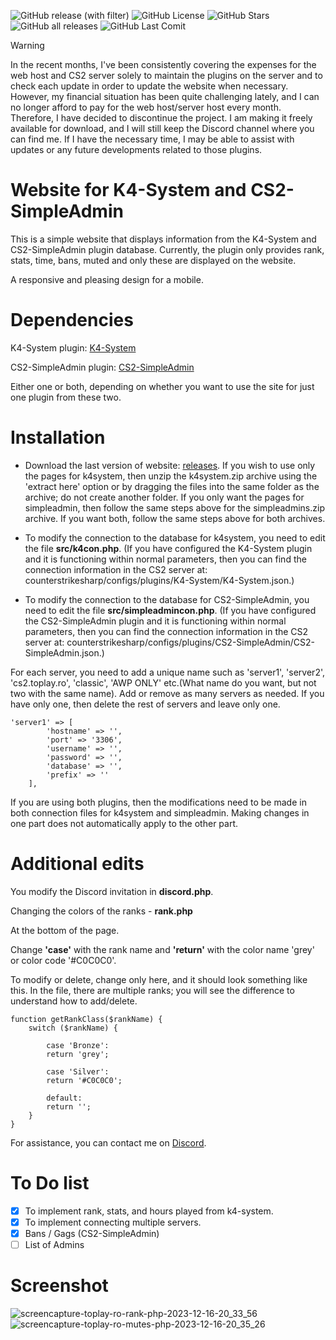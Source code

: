 <img alt="GitHub release (with filter)" src="https://img.shields.io/github/v/release/sdg12321/K4-System-Website"> <img alt="GitHub License" src="https://img.shields.io/github/license/sdg12321/K4-System-Website"> <img alt="GitHub Stars" src="https://img.shields.io/github/stars/sdg12321/K4-System-Website">
 <img alt="GitHub all releases" src="https://img.shields.io/github/downloads/sdg12321/K4-System-Website/total"> <img alt="GitHub Last Comit" src="https://img.shields.io/github/last-commit/sdg12321/K4-System-Website">

> [!WARNING]  
> In the recent months, I've been consistently covering the expenses for the web host and CS2 server solely to maintain the plugins on the server and to check each update in order to update the website when necessary. However, my financial situation has been quite challenging lately, and I can no longer afford to pay for the web host/server host every month. Therefore, I have decided to discontinue the project. I am making it freely available for download, and I will still keep the Discord channel where you can find me. If I have the necessary time, I may be able to assist with updates or any future developments related to those plugins.
 
# Website for K4-System and CS2-SimpleAdmin
This is a simple website that displays information from the K4-System and CS2-SimpleAdmin plugin database. Currently, the plugin only provides rank, stats, time, bans, muted and only these are displayed on the website.

A responsive and pleasing design for a mobile.

# Dependencies
K4-System plugin: [K4-System](https://github.com/K4ryuu/K4-System)

CS2-SimpleAdmin plugin: [CS2-SimpleAdmin](https://github.com/daffyyyy/CS2-SimpleAdmin)

Either one or both, depending on whether you want to use the site for just one plugin from these two.

# Installation

- Download the last version of website: [releases](https://github.com/sdg12321/K4-System-Website/releases). If you wish to use only the pages for k4system, then unzip the k4system.zip archive using the 'extract here' option or by dragging the files into the same folder as the archive; do not create another folder. If you only want the pages for simpleadmin, then follow the same steps above for the simpleadmins.zip archive. If you want both, follow the same steps above for both archives.

- To modify the connection to the database for k4system, you need to edit the file **src/k4con.php**. (If you have configured the K4-System plugin and it is functioning within normal parameters, then you can find the connection information in the CS2 server at: counterstrikesharp/configs/plugins/K4-System/K4-System.json.)

- To modify the connection to the database for CS2-SimpleAdmin, you need to edit the file **src/simpleadmincon.php**. (If you have configured the CS2-SimpleAdmin plugin and it is functioning within normal parameters, then you can find the connection information in the CS2 server at: counterstrikesharp/configs/plugins/CS2-SimpleAdmin/CS2-SimpleAdmin.json.)

For each server, you need to add a unique name such as 'server1', 'server2', 'cs2.toplay.ro', 'classic', 'AWP ONLY' etc.(What name do you want, but not two with the same name). Add or remove as many servers as needed. If you have only one, then delete the rest of servers and leave only one.

```
'server1' => [
        'hostname' => '',
        'port' => '3306',
        'username' => '',
        'password' => '',
        'database' => '',
        'prefix' => ''
    ],
```
If you are using both plugins, then the modifications need to be made in both connection files for k4system and simpleadmin. Making changes in one part does not automatically apply to the other part.

# Additional edits
You modify the Discord invitation in **discord.php**.

Changing the colors of the ranks - **rank.php**

At the bottom of the page.

Change **'case'** with the rank name and **'return'** with the color name 'grey' or color code '#C0C0C0'.

To modify or delete, change only here, and it should look something like this. In the file, there are multiple ranks; you will see the difference to understand how to add/delete.
```
function getRankClass($rankName) {
    switch ($rankName) {

        case 'Bronze':
        return 'grey';

        case 'Silver':
        return '#C0C0C0';

        default:
        return '';
    }
}
```

For assistance, you can contact me on [Discord](https://discord.gg/XJEvUa9QfJ). 

# To Do list
- [x] To implement rank, stats, and hours played from k4-system.
- [x] To implement connecting multiple servers.
- [x] Bans / Gags (CS2-SimpleAdmin)
- [ ] List of Admins

# Screenshot

![screencapture-toplay-ro-rank-php-2023-12-16-20_33_56](https://github.com/sdg12321/Website-For-K4-System-And-CS2-SimpleAdmin/assets/151413805/27a0b503-eb93-40e4-aa16-e77b72152d5a)
![screencapture-toplay-ro-mutes-php-2023-12-16-20_35_26](https://github.com/sdg12321/Website-For-K4-System-And-CS2-SimpleAdmin/assets/151413805/f4fa9fc5-49ab-454e-9259-6c0d99e459ea)

